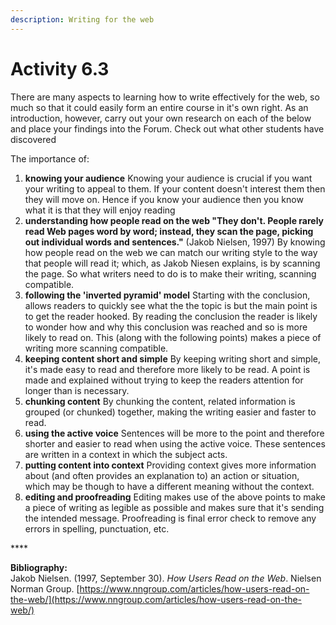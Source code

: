 ```yaml
---
description: Writing for the web
---
```


# Activity 6.3

There are many aspects to learning how to write effectively for the web, so much so that it could easily form an entire course in it's own right. As an introduction, however, carry out your own research on each of the below and place your findings into the Forum. Check out what other students have discovered

The importance of:

1. **knowing your audience** Knowing your audience is crucial if you want your writing to appeal to them. If your content doesn't interest them then they will move on. Hence if you know your audience then you know what it is that they will enjoy reading
2. **understanding how people read on the web "**They don't. People rarely read Web pages word by word; instead, they scan the page, picking out individual words and sentences.**"** \(Jakob Nielsen, 1997\) By knowing how people read on the web we can match our writing style to the way that people will read it; which, as Jakob Niesen explains, is by scanning the page. So what writers need to do is to make their writing, scanning compatible.
3. **following the 'inverted pyramid' model** Starting with the conclusion, allows readers to quickly see what the the topic is but the main point is to get the reader hooked. By reading the conclusion the reader is likely to wonder how and why this conclusion was reached and so is more likely to read on. This \(along with the following points\) makes a piece of writing more scanning compatible.
4. **keeping content short and simple** By keeping writing short and simple, it's made easy to read and therefore more likely to be read. A point is made and explained without trying to keep the readers attention for longer than is necessary. 
5. **chunking content** By chunking the content, related information is grouped \(or chunked\) together, making the writing easier and faster to read.
6. **using the active voice** Sentences will be more to the point and therefore shorter and easier to read when using the active voice. These sentences are written in a context in which the subject acts.
7. **putting content into context** Providing context gives more information about \(and often provides an explanation to\) an action or situation, which may be though to have a different meaning without the context.
8. **editing and proofreading** Editing makes use of the above points to make a piece of writing as legible as possible and makes sure that it's sending the intended message. Proofreading is final error check to remove any errors in spelling, punctuation, etc.

\*\*\*\*

**Bibliography:**  
Jakob Nielsen. \(1997, September 30\). _How Users Read on the Web_. Nielsen Norman Group. [https://www.nngroup.com/articles/how-users-read-on-the-web/](https://www.nngroup.com/articles/how-users-read-on-the-web/)

